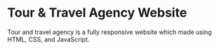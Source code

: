 # Tour & Travel Agency Website
 Tour and travel agency is a fully responsive website which made using HTML, CSS, and JavaScript.
